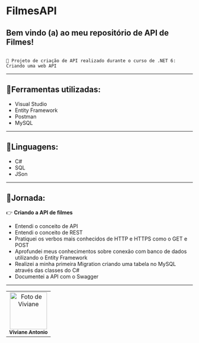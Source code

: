 # FilmesAPI

## Bem vindo (a) ao meu repositório de API de Filmes!
<code>
🎯 Projeto de criação de API realizado durante o curso de .NET 6: Criando uma web API
</code>

<hr>

## 🔧Ferramentas utilizadas:

 - Visual Studio
 - Entity Framework
 - Postman
 - MySQL

<hr>


## 🔧Linguagens:

 - C#
 - SQL
 - JSon

<hr>

## 🚀Jornada:
👉 **Criando a API de filmes**<br>
- Entendi o conceito de API
- Entendi o conceito de REST
- Pratiquei os verbos mais conhecidos de HTTP e HTTPS como o GET e POST
- Aprofundei meus conhecimentos sobre conexão com banco de dados utilizando o Entity Framework
- Realizei a minha primeira Migration criando uma tabela no MySQL através das classes do C#
- Documentei a API com o Swagger

<hr>
<p align="center">
<table>
  <tr>  
    <td align="center">
      <a href="https://github.com/VivianeAntonio">
        <img src="https://github.com/VivianeAntonio.png" width="100px;" alt="Foto de Viviane"/><br>
        <sub>
          <b>Viviane Antonio</b>
        </sub>
      </a>
    </td>
</p>